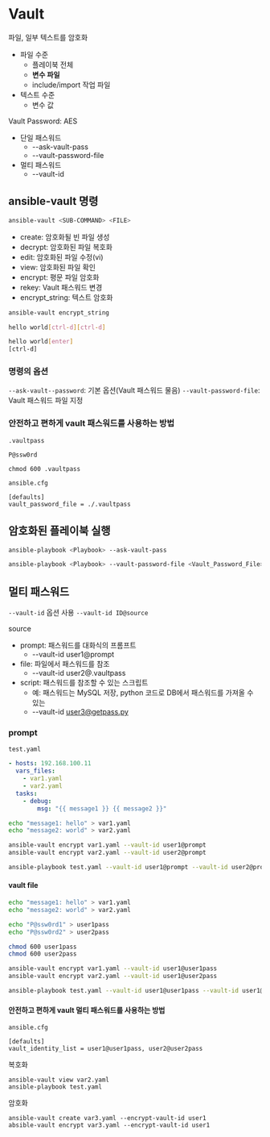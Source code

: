 # Vault

파일, 일부 텍스트를 암호화

- 파일 수준
	- 플레이북 전체
	- **변수 파일**
	- include/import 작업 파일
- 텍스트 수준
	- 변수 값

Vault Password: AES
- 단일 패스워드
	- --ask-vault-pass
	- --vault-password-file
- 멀티 패스워드
	- --vault-id

## ansible-vault 명령

``` bash
ansible-vault <SUB-COMMAND> <FILE>
```

- create: 암호화될 빈 파일 생성
- decrypt: 암호화된 파일 복호화
- edit: 암호화된 파일 수정(vi)
- view: 암호화된 파일 확인
- encrypt: 평문 파일 암호화
- rekey: Vault 패스워드 변경
- encrypt_string: 텍스트 암호화

``` bash
ansible-vault encrypt_string
```

``` bash
hello world[ctrl-d][ctrl-d]
```

``` bash
hello world[enter]
[ctrl-d]
```

### 명령의 옵션
`--ask-vault--password`: 기본 옵션(Vault 패스워드 물음)
`--vault-password-file`: Vault 패스워드 파일 지정

### 안전하고 편하게 vault 패스워드를 사용하는 방법

`.vaultpass`
```
P@ssw0rd
```

```
chmod 600 .vaultpass
```

`ansible.cfg`
```
[defaults]
vault_password_file = ./.vaultpass
```

## 암호화된 플레이북 실행
``` bash
ansible-playbook <Playbook> --ask-vault-pass
```

``` bash
ansible-playbook <Playbook> --vault-password-file <Vault_Password_File>
```

## 멀티 패스워드

`--vault-id` 옵션 사용
`--vault-id ID@source`

source
- prompt: 패스워드를 대화식의 프롬프트
	- --vault-id user1@prompt
- file: 파일에서 패스워드를 참조
	- --vault-id user2@.vaultpass
- script: 패스워드를 참조할 수 있는 스크립트
	- 예: 패스워드는 MySQL 저장, python 코드로 DB에서 패스워드를 가져올 수 있는
	- --vault-id user3@getpass.py

### prompt

`test.yaml`
``` yaml
- hosts: 192.168.100.11
  vars_files:
    - var1.yaml
    - var2.yaml
  tasks:
    - debug:
        msg: "{{ message1 }} {{ message2 }}"
```

``` bash
echo "message1: hello" > var1.yaml
echo "message2: world" > var2.yaml
```

``` bash
ansible-vault encrypt var1.yaml --vault-id user1@prompt
ansible-vault encrypt var2.yaml --vault-id user2@prompt
```

``` bash
ansible-playbook test.yaml --vault-id user1@prompt --vault-id user2@prompt
```

#### vault file
``` bash
echo "message1: hello" > var1.yaml
echo "message2: world" > var2.yaml

echo "P@ssw0rd1" > user1pass
echo "P@ssw0rd2" > user2pass

chmod 600 user1pass 
chmod 600 user2pass 

ansible-vault encrypt var1.yaml --vault-id user1@user1pass
ansible-vault encrypt var2.yaml --vault-id user1@user2pass

ansible-playbook test.yaml --vault-id user1@user1pass --vault-id user1@user2pass
```

#### 안전하고 편하게 vault 멀티 패스워드를 사용하는 방법
`ansible.cfg`

```
[defaults]
vault_identity_list = user1@user1pass, user2@user2pass
```

복호화

```
ansible-vault view var2.yaml
ansible-playbook test.yaml
```

암호화

```
ansible-vault create var3.yaml --encrypt-vault-id user1
absible-vault encrypt var3.yaml --encrypt-vault-id user1
```